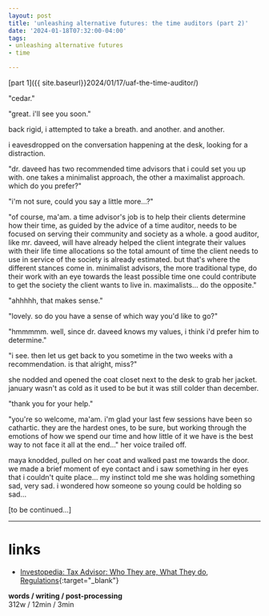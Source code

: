 ```yaml
---
layout: post
title: 'unleashing alternative futures: the time auditors (part 2)'
date: '2024-01-18T07:32:00-04:00'
tags:
- unleashing alternative futures
- time

--- 
```


[part 1]({{ site.baseurl}}2024/01/17/uaf-the-time-auditor/)

"cedar." 

"great. i'll see you soon." 

back rigid, i attempted to take a breath. and another. and another. 

i eavesdropped on the conversation happening at the desk, looking for a distraction. 

"dr. daveed has two recommended time advisors that i could set you up with. one takes a minimalist approach, the other a maximalist approach. which do you prefer?" 

"i'm not sure, could you say a little more...?" 

"of course, ma'am. a time advisor's job is to help their clients determine how their time, as guided by the advice of a time auditor, needs to be focused on serving their community and society as a whole. a good auditor, like mr. daveed, will have already helped the client integrate their values with their life time allocations so the total amount of time the client needs to use in service of the society is already estimated. but that's where the different stances come in. minimalist advisors, the more traditional type, do their work with an eye towards the least possible time one could contribute to get the society the client wants to live in. maximalists... do the opposite." 

"ahhhhh, that makes sense."

"lovely. so do you have a sense of which way you'd like to go?" 

"hmmmmm. well, since dr. daveed knows my values, i think i'd prefer him to determine."

"i see. then let us get back to you sometime in the two weeks with a recommendation. is that alright, miss?"

she nodded and opened the coat closet next to the desk to grab her jacket. january wasn't as cold as it used to be but it was still colder than december. 

"thank you for your help."

"you're so welcome, ma'am. i'm glad your last few sessions have been so cathartic. they are the hardest ones, to be sure, but working through the emotions of how we spend our time and how little of it we have is the best way to not face it all at the end..." her voice trailed off. 

maya knodded, pulled on her coat and walked past me towards the door. we made a brief moment of eye contact and i saw something in her eyes that i couldn't quite place... my instinct told me she was holding something sad, very sad. i wondered how someone so young could be holding so sad... 

[to be continued...]

---

# links

- [Investopedia: Tax Advisor: Who They are, What They do, Regulations](https://www.investopedia.com/terms/t/taxadvisor.asp#:~:text=Key%20Takeaways,or%20more%20types%20of%20professionals.){:target="_blank"}


<!-- hyperlink bank -->


<!-- &#042; = asterisk -->
<!-- &#039; = single quote '-->

**words / writing / post-processing**  
312w / 12min / 3min